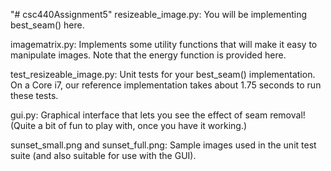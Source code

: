 "# csc440Assignment5" 
resizeable_image.py: You will be implementing best_seam() here.

imagematrix.py: Implements some utility functions that will make it
easy to manipulate images.  Note that the energy function is provided
here.

test_resizeable_image.py: Unit tests for your best_seam()
implementation.  On a Core i7, our reference implementation takes
about 1.75 seconds to run these tests.

gui.py: Graphical interface that lets you see the effect of seam
removal!  (Quite a bit of fun to play with, once you have it working.)

sunset_small.png and sunset_full.png: Sample images used in the unit
test suite (and also suitable for use with the GUI).
